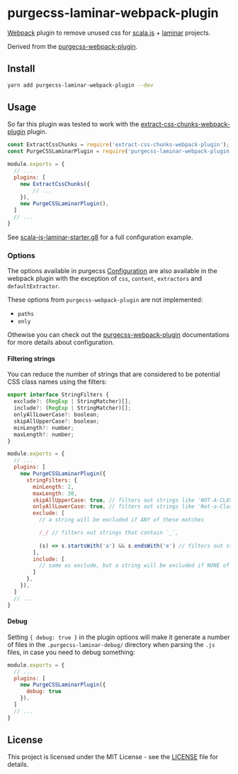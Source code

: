 # purgecss-laminar-webpack-plugin

[Webpack](https://github.com/webpack/webpack) plugin to remove unused css for [scala.js](https://www.scala-js.org/) + [laminar](https://github.com/raquo/Laminar) projects.

Derived from the [purgecss-webpack-plugin](https://github.com/FullHuman/purgecss/tree/master/packages/purgecss-webpack-plugin).

## Install
```sh
yarn add purgecss-laminar-webpack-plugin --dev
```

## Usage

So far this plugin was tested to work with the [extract-css-chunks-webpack-plugin](https://github.com/faceyspacey/extract-css-chunks-webpack-plugin) plugin.

```js
const ExtractCssChunks = require('extract-css-chunks-webpack-plugin');
const PurgeCSSLaminarPlugin = require('purgecss-laminar-webpack-plugin').default;

module.exports = {
  // ...
  plugins: [
    new ExtractCssChunks({
        // ...
    }),
    new PurgeCSSLaminarPlugin(),
  ]
  // ...
}
```

See [scala-js-laminar-starter.g8](https://github.com/yurique/scala-js-laminar-starter.g8) for a full configuration example.

### Options

The options available in purgecss [Configuration](https://www.purgecss.com/configuration.html) are also available in the webpack plugin with the exception of `css`, `content`, `extractors` and `defaultExtractor`.

These options from `purgecss-webpack-plugin` are not implemented:

* `paths`
* `only`

Othewise you can check out the [purgecss-webpack-plugin](https://github.com/FullHuman/purgecss/tree/master/packages/purgecss-webpack-plugin) documentations for more details about configuration. 

#### Filtering strings 

You can reduce the number of strings that are considered to be potential CSS class names using the filters:

```js
export interface StringFilters {
  exclude?: (RegExp | StringMatcher)[];
  include?: (RegExp | StringMatcher)[];
  onlyAllLowerCase?: boolean;
  skipAllUpperCase?: boolean;
  minLength?: number;
  maxLength?: number;
}
```

```js
module.exports = {
  // ...
  plugins: [    
    new PurgeCSSLaminarPlugin({
      stringFilters: {
        minLength: 2,
        maxLength: 30,
        skipAllUpperCase: true, // filters out strings like 'NOT-A-CLASSNAME',
        onlyAllLowerCase: true, // filters out strings like 'Not-a-ClassName',
        exclude: [
          // a string will be excluded if ANY of these matches

          /_/ // filters out strings that contain `_`,
          
          (s) => s.startsWith('a') && s.endsWith('e') // filters out strings that start with an `a` and end with an `e`
        ],
        include: [
          // same as exclude, but a string will be excluded if NONE of these match
        ]
      },
    }),
  ]
  // ...
}
```

#### Debug

Setting `{ debug: true }` in the plugin options will make it generate a number of files in the `.purgecss-laminar-debug/` directory when parsing the `.js` files, in case you need to debug something:

```js
module.exports = {
  // ...
  plugins: [    
    new PurgeCSSLaminarPlugin({
      debug: true
    }),
  ]
  // ...
}
```

## License

This project is licensed under the MIT License - see the [LICENSE](./LICENSE) file for details.
